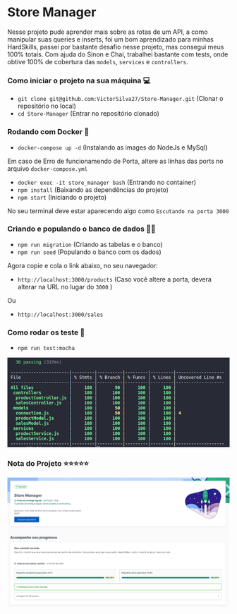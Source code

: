# Store Manager

Nesse projeto pude aprender mais sobre as rotas de um API, a como manipular suas queries e inserts, foi um bom aprendizado para minhas HardSkills, passei por bastante desafio nesse projeto, mas consegui meus 100% totais. Com ajuda do Sinon e Chai, trabalhei bastante com tests, onde obtive 100% de cobertura das ``` models ```, ``` services ``` e ```controllers```.

### Como iniciar o projeto na sua máquina 💻

- ``` git clone git@github.com:VictorSilva27/Store-Manager.git ``` (Clonar o repositório no local)
- ``` cd Store-Manager ``` (Entrar no repositório clonado)

### Rodando com Docker 🐋
- ``` docker-compose up -d ``` (Instalando as images do NodeJs e MySql)

Em caso de Erro de funcionamendo de Porta, altere as linhas das ports no arquivo ``` docker-compose.yml ```
- ``` docker exec -it store_manager bash ``` (Entrando no container)
- ``` npm install ``` (Baixando as dependências do projeto)
- ``` npm start ``` (Iniciando o projeto)

No seu terminal deve estar aparecendo algo como ``` Escutando na porta 3000 ```

### Criando e populando o banco de dados 🏦🎲

- ``` npm run migration ``` (Criando as tabelas e o banco)
- ``` npm run seed ``` (Populando o banco com os dados)

Agora copie e cola o link abaixo, no seu navegador: 
- ``` http://localhost:3000/products ``` (Caso você altere a porta, devera alterar na URL no lugar do ``` 3000 ``` )

Ou

- ``` http://localhost:3000/sales ```

### Como rodar os teste 🧪

- ``` npm run test:mocha ```

![Cobertura de Test](Test-Coverage-Store.png)

### Nota do Projeto ⭐⭐⭐⭐⭐
![Nota do Projeto Store Manager](storeManager.png)
